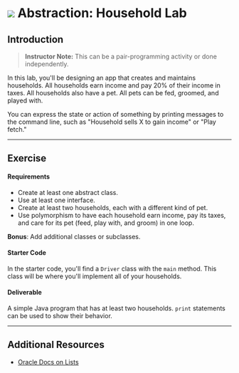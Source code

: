 

# ![](https://ga-dash.s3.amazonaws.com/production/assets/logo-9f88ae6c9c3871690e33280fcf557f33.png) Abstraction: Household Lab

## Introduction

> **Instructor Note:** This can be a pair-programming activity or done independently.

In this lab, you'll be designing an app that creates and maintains households. All households earn income and pay 20% of their income in taxes. All households also have a pet. All pets can be fed, groomed, and played with.

You can express the state or action of something by printing messages to the command line, such as "Household sells X to gain income" or "Play fetch."

----

## Exercise

#### Requirements

- Create at least one abstract class.
- Use at least one interface.
- Create at least two households, each with a different kind of pet.
- Use polymorphism to have each household earn income, pay its taxes, and care for its pet (feed, play with, and groom) in one loop.

**Bonus**: Add additional classes or subclasses.

#### Starter Code

In the starter code, you'll find a `Driver` class with the `main` method. This class will be where you'll implement all of your households.

#### Deliverable

A simple Java program that has at least two households. `print` statements can be used to show their behavior.

---

## Additional Resources

- [Oracle Docs on Lists](https://docs.oracle.com/javase/8/docs/api/java/util/List.html)

